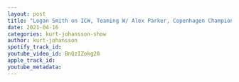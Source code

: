 ```yaml
---
layout: post
title: "Logan Smith on ICW, Teaming W/ Alex Parker, Copenhagen Championship Wrestling, injuries, Pro2 & More"
date: 2021-04-16
categories: kurt-johansson-show
author: kurt-johansson
spotify_track_id: 
youtube_video_id: BnQzIZokg20
apple_track_id: 
youtube_metadata: 
---
```

